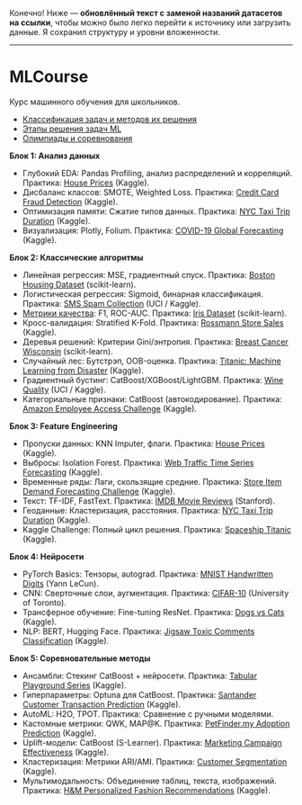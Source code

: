Конечно! Ниже — **обновлённый текст с заменой названий датасетов на ссылки**, чтобы можно было легко перейти к источнику или загрузить данные. Я сохранил структуру и уровни вложенности.

---

# MLCourse  
Курс машинного обучения для школьников.

* [Классификация задач и методов их решения](problems.md)
* [Этапы решения задач ML](methods.md)
* [Олимпиады и соревнования](olympiads.md)

**Блок 1: Анализ данных**  
* Глубокий EDA: Pandas Profiling, анализ распределений и корреляций. Практика: [House Prices](https://www.kaggle.com/c/house-prices-advanced-regression-datasets) (Kaggle).  
* Дисбаланс классов: SMOTE, Weighted Loss. Практика: [Credit Card Fraud Detection](https://www.kaggle.com/mlg-ulb/creditcardfraud) (Kaggle).  
* Оптимизация памяти: Сжатие типов данных. Практика: [NYC Taxi Trip Duration](https://www.kaggle.com/c/nyc-taxi-trip-duration) (Kaggle).  
* Визуализация: Plotly, Folium. Практика: [COVID-19 Global Forecasting](https://www.kaggle.com/imdevskp/corona-virus-report) (Kaggle).  

**Блок 2: Классические алгоритмы**  
- Линейная регрессия: MSE, градиентный спуск. Практика: [Boston Housing Dataset](https://scikit-learn.org/stable/modules/generated/sklearn.datasets.load_boston.html) (scikit-learn).  
- Логистическая регрессия: Sigmoid, бинарная классификация. Практика: [SMS Spam Collection](https://www.kaggle.com/uciml/sms-spam-collection-dataset) (UCI / Kaggle).  
- [Метрики качества](metrics.md): F1, ROC-AUC. Практика: [Iris Dataset](https://scikit-learn.org/stable/modules/generated/sklearn.datasets.load_iris.html) (scikit-learn).  
- Кросс-валидация: Stratified K-Fold. Практика: [Rossmann Store Sales](https://www.kaggle.com/c/rossmann-store-sales) (Kaggle).  
- Деревья решений: Критерии Gini/энтропия. Практика: [Breast Cancer Wisconsin](https://scikit-learn.org/stable/modules/generated/sklearn.datasets.load_breast_cancer.html) (scikit-learn).  
- Случайный лес: Бутстрэп, OOB-оценка. Практика: [Titanic: Machine Learning from Disaster](https://www.kaggle.com/c/titanic) (Kaggle).  
- Градиентный бустинг: CatBoost/XGBoost/LightGBM. Практика: [Wine Quality](https://www.kaggle.com/uciml/red-wine-quality-cortez-et-al-2009) (UCI / Kaggle).  
- Категориальные признаки: CatBoost (автокодирование). Практика: [Amazon Employee Access Challenge](https://www.kaggle.com/c/amazon-employee-access-challenge) (Kaggle).  

**Блок 3: Feature Engineering**  
- Пропуски данных: KNN Imputer, флаги. Практика: [House Prices](https://www.kaggle.com/c/house-prices-advanced-regression-datasets) (Kaggle).  
- Выбросы: Isolation Forest. Практика: [Web Traffic Time Series Forecasting](https://www.kaggle.com/c/web-traffic-time-series-forecasting) (Kaggle).  
- Временные ряды: Лаги, скользящие средние. Практика: [Store Item Demand Forecasting Challenge](https://www.kaggle.com/c/demand-forecasting-kernels-only) (Kaggle).  
- Текст: TF-IDF, FastText. Практика: [IMDB Movie Reviews](https://ai.stanford.edu/~amaas/data/sentiment/) (Stanford).  
- Геоданные: Кластеризация, расстояния. Практика: [NYC Taxi Trip Duration](https://www.kaggle.com/c/nyc-taxi-trip-duration) (Kaggle).  
- Kaggle Challenge: Полный цикл решения. Практика: [Spaceship Titanic](https://www.kaggle.com/c/spaceship-titanic) (Kaggle).  

**Блок 4: Нейросети**  
- PyTorch Basics: Тензоры, autograd. Практика: [MNIST Handwritten Digits](http://yann.lecun.com/exdb/mnist/) (Yann LeCun).  
- CNN: Сверточные слои, аугментация. Практика: [CIFAR-10](https://www.cs.toronto.edu/~kriz/cifar.html) (University of Toronto).  
- Трансферное обучение: Fine-tuning ResNet. Практика: [Dogs vs Cats](https://www.kaggle.com/c/dogs-vs-cats-redux-kernels-edition) (Kaggle).  
- NLP: BERT, Hugging Face. Практика: [Jigsaw Toxic Comments Classification](https://www.kaggle.com/c/jigsaw-toxic-comment-classification-challenge) (Kaggle).  

**Блок 5: Соревновательные методы**  
- Ансамбли: Стекинг CatBoost + нейросети. Практика: [Tabular Playground Series](https://www.kaggle.com/c/tabular-playground-series) (Kaggle).  
- Гиперпараметры: Optuna для CatBoost. Практика: [Santander Customer Transaction Prediction](https://www.kaggle.com/c/santander-customer-transaction-prediction) (Kaggle).  
- AutoML: H2O, TPOT. Практика: Сравнение с ручными моделями.  
- Кастомные метрики: QWK, MAP@K. Практика: [PetFinder.my Adoption Prediction](https://www.kaggle.com/c/petfinder-adoption-prediction) (Kaggle).  
- Uplift-модели: CatBoost (S-Learner). Практика: [Marketing Campaign Effectiveness](https://www.kaggle.com/miroslavsabo/young-people-survey) (Kaggle).  
- Кластеризация: Метрики ARI/AMI. Практика: [Customer Segmentation](https://www.kaggle.com/vjchoudhary7/customer-segmentation-tutorial-in-python) (Kaggle).  
- Мультимодальность: Объединение таблиц, текста, изображений. Практика: [H&M Personalized Fashion Recommendations](https://www.kaggle.com/c/h-and-m-personalized-fashion-recommendations) (Kaggle).  
